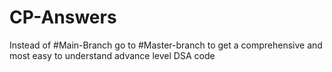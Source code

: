 # CP-Answers

Instead of #Main-Branch go to #Master-branch to get a comprehensive and most easy to understand advance level DSA code 
